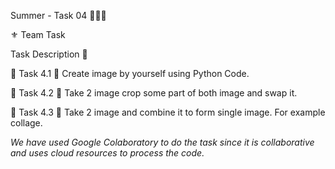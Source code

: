 Summer - Task 04 👨🏻‍💻

⚜️ Team Task

Task Description 📄

🔅 Task 4.1
📌 Create image by yourself using Python Code.

🔅 Task 4.2
📌 Take 2 image crop some part of both image and swap it.

🔅 Task 4.3
📌 Take 2 image and combine it to form single image. 
For example collage.

*We have used Google Colaboratory to do the task since it is collaborative and uses cloud resources to process the code.*
